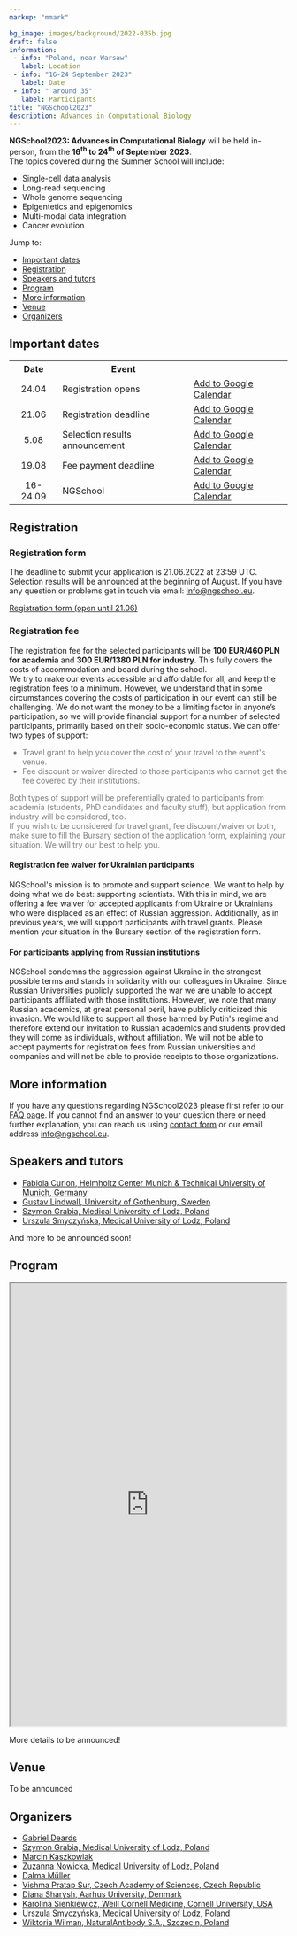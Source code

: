 ```yaml
---
markup: "mmark"

bg_image: images/background/2022-035b.jpg
draft: false
information:
 - info: "Poland, near Warsaw"
   label: Location
 - info: "16-24 September 2023"
   label: Date
 - info: " around 35"
   label: Participants
title: "NGSchool2023"
description: Advances in Computational Biology
---
```


<div>
  <b>NGSchool2023: Advances in Computational Biology</b>  will be held in-person, from the <b>16<sup>th</sup> to 24<sup>th</sup> of September 2023</b>.
</div>

<div class="mt-20">
    The topics covered during the Summer School will include:
    <ul>
        <li>Single-cell data analysis</li>
        <li>Long-read sequencing</li>
        <li>Whole genome sequencing</li>
        <li>Epigentetics and epigenomics</li>
        <li>Multi-modal data integration</li>
        <li>Cancer evolution</li>
    </ul>
</div>

<div class="mt-20">
    Jump to:
    <ul> 
        <li><a href='#dates'>Important dates</a> </li>
        <li><a href='#registration'>Registration</a></li>
        <li><a href='#speakers'>Speakers and tutors</a></li>
        <li><a href='#program'>Program</a></li>
        <li><a href='#more'>More information</a> </li>
        <li><a href='#venue'>Venue</a></li>  
        <li><a href='#organizers'>Organizers</a></li>
    </ul>
</div>

<div>
    <h2 id='dates'>Important dates</h2>  
    <table class="table table-bordered table-striped">
    <tr>
        <th style="text-align: center">Date</th>
        <th style="text-align: center">Event</th>
        <th></th>
    </tr>
    <tr>
        <td class="date-td" style="text-align: center;">24.04</td>
        <td>Registration opens</td>
        <td>
        <a href="https://calendar.google.com/calendar/event?action=TEMPLATE&tmeid=MXRxbGpldHRkdmFvam5tb29ucDBndnQwbDggdXNteWN6eW5za2FAbmdzY2hvb2wuZXU&tmsrc=usmyczynska%40ngschool.eu" target="_blank" class="btn btn-primary">Add to Google Calendar <i class="far fa-calendar-plus"></i></a>
        </td>
    </tr>
    <tr>
        <td class="date-td" style="text-align: center;">21.06</td>
        <td>Registration deadline</td>
        <td>
        <a href="https://calendar.google.com/calendar/event?action=TEMPLATE&tmeid=NGhlYTk5azY4c2VucjAxam92ZjJ2OWYycjAgdXNteWN6eW5za2FAbmdzY2hvb2wuZXU&tmsrc=usmyczynska%40ngschool.eu" target="_blank" class="btn btn-primary">Add to Google Calendar <i class="far fa-calendar-plus"></i></a>
        </td>
    </tr>
    <tr>
        <td class="date-td" style="text-align: center;">5.08</td>
        <td>Selection results announcement</td>
        <td>
        <a href="https://calendar.google.com/calendar/event?action=TEMPLATE&tmeid=MmgybzZwMWl1bTlzNWpiOWFoamEwb2ViNXAgdXNteWN6eW5za2FAbmdzY2hvb2wuZXU&tmsrc=usmyczynska%40ngschool.eu" target="_blank" class="btn btn-primary">Add to Google Calendar <i class="far fa-calendar-plus"></i></a>
        </td>
    </tr>
    <tr>
        <td class="date-td" style="text-align: center;">19.08</td>
        <td>Fee payment deadline</td>
        <td>
        <a href="https://calendar.google.com/calendar/event?action=TEMPLATE&tmeid=NjVxbTVuZm05cGUwMmE0a3Q1dWprMjd2ZWUgdXNteWN6eW5za2FAbmdzY2hvb2wuZXU&tmsrc=usmyczynska%40ngschool.eu" target="_blank" class="btn btn-primary">Add to Google Calendar <i class="far fa-calendar-plus"></i></a>
        </td>
    </tr>
    <tr>
        <td class="date-td" style="text-align: center;">16-24.09</td>
        <td>NGSchool</td>
        <td>
        <a href="https://calendar.google.com/calendar/event?action=TEMPLATE&tmeid=NDY1amw1ZGY4aTVoZG5yNWpwODFwMm45YnYgdXNteWN6eW5za2FAbmdzY2hvb2wuZXU&tmsrc=usmyczynska%40ngschool.eu" target="_blank" class="btn btn-primary">Add to Google Calendar <i class="far fa-calendar-plus"></i></a>
        </td>
    </tr>
    </table>
</div>

<!-- Countdown -->
<div class="alert alert-info">
<h2 id="countdown" class="text-center"></h2>

<script>
    var timezoneOffsetFromUTC = (new Date()).getTimezoneOffset()*60*1000;

    var countDownDateRegistrationStart = new Date("May 24 2023 00:00:01").getTime();
    var countDownDateRegistrationEnd = new Date("Jun 21 2023 23:59:59").getTime();
    var countDownDateSchoolStart = new Date("Sep 16 2023 00:00:00").getTime();
    var countDownDateSchoolEnd = new Date("Sep 24 2023 23:59:59").getTime();
    
    // Update the count down every 1 second
    var x = setInterval(function() {

        // Get today's date and time
        var now = new Date().getTime() + timezoneOffsetFromUTC;

        var distanceRegistrationStart = countDownDateRegistrationStart - now;
        var distanceRegistrationEnd = countDownDateRegistrationEnd - now;
        var distanceSchoolStart = countDownDateSchoolStart - now;
        var distanceSchoolEnd = countDownDateSchoolEnd - now;

        if (distanceRegistrationStart > 0) {
            var days = Math.floor(distanceRegistrationStart / (1000 * 60 * 60 * 24));
            var hours = Math.floor((distanceRegistrationStart % (1000 * 60 * 60 * 24)) / (1000 * 60 * 60));
            var minutes = Math.floor((distanceRegistrationStart % (1000 * 60 * 60)) / (1000 * 60));
            var seconds = Math.floor((distanceRegistrationStart % (1000 * 60)) / 1000);

            document.getElementById("countdown").innerHTML = "Registration opens in " + days + " days " + hours + " hours "
            + minutes + " min and " + seconds + " sec!";
        }
        else if (distanceRegistrationStart >= 0 && distanceRegistrationEnd > 0) {
            var days = Math.floor(distanceRegistrationStart / (1000 * 60 * 60 * 24));
            var hours = Math.floor((distanceRegistrationStart % (1000 * 60 * 60 * 24)) / (1000 * 60 * 60));
            var minutes = Math.floor((distanceRegistrationStart % (1000 * 60 * 60)) / (1000 * 60));
            var seconds = Math.floor((distanceRegistrationStart % (1000 * 60)) / 1000);

            document.getElementById("countdown").innerHTML = "Registration closes in " + days + " days " + hours + " hours "
            + minutes + " min and " + seconds + " sec!";
        }
        else if (distanceRegistrationEnd <= 0 && countDownDateSchoolStart>0) {
            var days = Math.floor(countDownDateSchoolStart / (1000 * 60 * 60 * 24));
            var hours = Math.floor((countDownDateSchoolStart % (1000 * 60 * 60 * 24)) / (1000 * 60 * 60));
            var minutes = Math.floor((countDownDateSchoolStart % (1000 * 60 * 60)) / (1000 * 60));
            var seconds = Math.floor((countDownDateSchoolStart % (1000 * 60)) / 1000);
            
            document.getElementById("countdown").innerHTML = "NGSchool2023 starts in " + days + " days " + hours + " hours "
            + minutes + " min and " + seconds + " sec!";
        }
        else if (countDownDateSchoolStart <= 0 && countDownDateSchoolEnd>0) {
            var days = Math.floor(countDownDateSchoolStart / (1000 * 60 * 60 * 24));
            var hours = Math.floor((countDownDateSchoolStart % (1000 * 60 * 60 * 24)) / (1000 * 60 * 60));
            var minutes = Math.floor((countDownDateSchoolStart % (1000 * 60 * 60)) / (1000 * 60));
            var seconds = Math.floor((countDownDateSchoolStart % (1000 * 60)) / 1000);
            
            document.getElementById("countdown").innerHTML = "NGSchool2023 is here!";
        }
        else {
            clearInterval(x);
            document.getElementById("countdown").innerHTML = "NGSchool2023 is over. Thank you for attending!";
        }
    }, 1000);
</script>

</div>

<div>
    <h2 id='registration'>Registration</h2> 
    <h3>Registration form</h3> 
    <p>
        The deadline to submit your application is 21.06.2022 at 23:59 UTC. Selection results will be announced at the beginning of August. If you have any question or problems get in touch via email: <a href="mailto: info@ngschool.eu">info@ngschool.eu</a>.
    </p>
    <p>
        <a href="https://ngsheet.ngschool.eu/" target="_blank" class="btn btn-success btn-lg btn-block" style="width: 40%; margin: 0 auto;">Registration form (open until 21.06) <i class="fas fa-play"></i></a>
    </p>
    <h3>Registration fee</h3> 
    <p>
        The registration fee for the selected participants will be <b>100 EUR/460 PLN for academia</b> and <b>300 EUR/1380 PLN for industry</b>. This fully covers the costs of accommodation and board during the school. <br>
        We try to make our events accessible and affordable for all, and keep the registration fees to a minimum. However, we understand that in some circumstances covering the costs of participation in our event can still be challenging. We do not want the money to be a limiting factor in anyone’s participation, so we will provide financial support for a number of selected participants, primarily based on their socio-economic status. We can offer two types of support: 
        <ul style="color: #7b7b7b">
            <li>Travel grant to help you cover the cost of your travel to the event's venue.</li>
            <li>Fee discount or waiver directed to those participants who cannot get the fee covered by their institutions.</li>
        </ul>
        <span style="color: #7b7b7b">
            Both types of support will be preferentially grated to participants from academia (students, PhD candidates and faculty stuff), but application from industry will be considered, too. <br>
            If you wish to be considered for travel grant, fee discount/waiver or both, make sure to fill the Bursary section of the application form, explaining your situation. We will try our best to help you.
        </span>
    </p>
    <div class="alert alert-info text-justify">
        <h4 class="text-center">Registration fee waiver for Ukrainian participants</h4> 
        <p>
            NGSchool's mission is to promote and support science. We want to help by doing what we do best: supporting  scientists. With this in mind, we are offering a fee waiver for accepted applicants from Ukraine or Ukrainians who were displaced as an effect of Russian aggression. Additionally, as in previous years, we will support participants with travel grants. Please mention your situation in the Bursary section of the registration form.
        </p>
    </div>
</div>

<div class="alert alert-warning text-justify">
<h4 class="text-center">For participants applying from Russian institutions</h4>
    NGSchool condemns the aggression against Ukraine in the strongest possible terms and stands in solidarity with our colleagues in Ukraine. Since Russian Universities publicly supported the war we are unable to accept participants affiliated with those institutions. However, we note that many Russian academics, at great personal peril, have publicly criticized this invasion. We would like to support all those harmed by Putin's regime and therefore extend our invitation to Russian academics and students provided they will come as individuals, without affiliation. We will not be able to accept payments for registration fees from Russian universities and companies and will not be able to provide receipts to those organizations.
</div>

<div>
<h2 id='more'>More information</h2> 
    <p>
    If you have any questions regarding NGSchool2023 please first refer to our <a href="/faq" target="_blank">FAQ page</a>. If you cannot find an answer to your question there or need further explanation, you can reach us using <a href="/contact" target="_blank">contact form</a> or our email address <a href="mailto: info@ngschool.eu">info@ngschool.eu</a>.
    </p>
</div>

<div class="mt-30">
    <h2 id='speakers'>Speakers and tutors</h2>
    <ul>
        <li><a href="/people/fabiola-curion" target="_blank">Fabiola Curion, Helmholtz Center Munich & Technical University of Munich, Germany</a></li>
        <li><a href="/people/gustav-lindwall" target="_blank">Gustav Lindwall, University of Gothenburg, Sweden</a></li>
        <li><a href="/people/szymon-grabia" target="_blank">Szymon Grabia, Medical University of Lodz, Poland</a></li>
        <li><a href="/people/urszula-smyczynska" target="_blank">Urszula Smyczyńska, Medical University of Lodz, Poland</a></li>
    </ul>
    <p class="mt-20">And more to be announced soon!</p>
</div>

<div class="mt-30" id='program-div'>
    <h2 id='program'>Program</h2> 
    <div style="display: flex;">
        <iframe id='program-iframe' width=100% height=800 src="https://docs.google.com/spreadsheets/d/e/2PACX-1vQZf_9jDJ_4giGYjTizVNMfguXsZdQPm7uOujNRAzj-hCWmLzcAZo0_yY-APh0RmZH9-DtSbbAVYHuJ/pubhtml?gid=1762051258&amp;single=true&amp;widget=true&amp;headers=false"></iframe>
    </div>
    <p class="mt-20">More details to be announced!</p>
</div>

<div class="mt-30">
    <h2 id='venue'>Venue</h2>
    <p>To be announced</p>
</div>

<div class="mt-30">
    <h2 id='organizers'>Organizers</h2>
    <ul>
        <li><a href="/people/gabriel-deards" target="_blank">Gabriel Deards</a></li>
        <li><a href="/people/szymon-grabia" target="_blank">Szymon Grabia, Medical University of Lodz, Poland</a></li>
        <li><a href="/people/marcin-kaszkowiak" target="_blank">Marcin Kaszkowiak</a></li>
        <li><a href="/people/zuzanna-nowicka" target="_blank">Zuzanna Nowicka, Medical University of Lodz, Poland</a></li>
        <li><a href="/people/dalma-muller" target="_blank">Dalma Müller</a></li>
        <li><a href="/people/vishma-pratap" target="_blank">Vishma Pratap Sur, Czech Academy of Sciences, Czech Republic</a></li>
        <li><a href="/people/diana-sharysh" target="_blank">Diana Sharysh, Aarhus University, Denmark</a></li>
        <li><a href="/people/karolina-sienkiewicz" target="_blank">Karolina Sienkiewicz, Weill Cornell Medicine, Cornell University, USA</a></li>
        <li><a href="/people/urszula-smyczynska" target="_blank">Urszula Smyczyńska, Medical University of Lodz, Poland</a></li>
        <li><a href="/people/wiktoria-wilman" target="_blank">Wiktoria Wilman, NaturalAntibody S.A., Szczecin, Poland</a></li>
    </ul>
</div>
